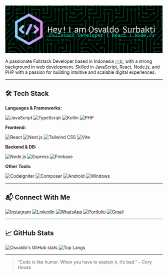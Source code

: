 ![Header](github-header-image.png)

A passionate Fullstack Developer based in Indonesia 🇮🇩, with a strong background in web development. Skilled in JavaScript, React, Node.js, and PHP with a passion for building intuitive and scalable digital experiences.

---

## 🛠 Tech Stack

**Languages & Frameworks:**

![JavaScript](https://img.shields.io/badge/JavaScript-F7DF1E?style=flat&logo=javascript&logoColor=black)
![TypeScript](https://img.shields.io/badge/TypeScript-007ACC?style=flat&logo=typescript&logoColor=white)
![Kotlin](https://img.shields.io/badge/Kotlin-B125EA?style=flat&logo=kotlin&logoColor=white)
![PHP](https://img.shields.io/badge/PHP-777BB4?style=flat&logo=php&logoColor=white)

**Frontend:**

![React](https://img.shields.io/badge/React-20232A?style=flat&logo=react&logoColor=61DAFB)
![Next.js](https://img.shields.io/badge/next%20js-000000?style=for-the-badge&logo=nextdotjs&logoColor=white)
![Tailwind CSS](https://img.shields.io/badge/Tailwind_CSS-38B2AC?style=flat&logo=tailwind-css&logoColor=white)
![Vite](https://img.shields.io/badge/Vite-B73BFE?style=flat&logo=vite&logoColor=FFD62E)

**Backend & DB:**

![Node.js](https://img.shields.io/badge/Node%20js-339933?style=for-the-badge&logo=nodedotjs&logoColor=white)
![Express](https://img.shields.io/badge/Express%20js-000000?style=for-the-badge&logo=express&logoColor=white)
![Firebase](https://img.shields.io/badge/Firebase-ffca28?style=flat&logo=firebase&logoColor=black)

**Other Tools:**

![CodeIgniter](https://img.shields.io/badge/CodeIgniter-EF4223?style=flat&logo=codeigniter&logoColor=white)
![Composer](https://img.shields.io/badge/Composer-885630?style=flat&logo=composer&logoColor=white)
![Android](https://img.shields.io/badge/Android-3DDC84?style=flat&logo=android&logoColor=white)
![Windows](https://img.shields.io/badge/Windows-0078D6?style=flat&logo=windows&logoColor=white)

---

## 📬 Connect With Me

[![Instagram](https://img.shields.io/badge/@osvaldosurbakti-E4405F?style=flat&logo=instagram&logoColor=white)](https://instagram.com/osvaldosurbakti)
[![LinkedIn](https://img.shields.io/badge/LinkedIn-0077B5?style=flat&logo=linkedin&logoColor=white)](https://linkedin.com/in/osvaldo-surbakti)
[![WhatsApp](https://img.shields.io/badge/Chat%20on%20WhatsApp-25D366?style=flat&logo=whatsapp&logoColor=white)](https://wa.me/6287788668719)
[![Portfolio](https://img.shields.io/badge/Portfolio-osvaldosurbakti.vercel.app-000?style=flat)](https://osvaldosurbakti.vercel.app)
[![Gmail](https://img.shields.io/badge/Gmail-D14836?style=flat&logo=gmail&logoColor=white)](mailto:osvaldosurbakti@gmail.com)

---

## 📈 GitHub Stats

![Osvaldo's GitHub stats](https://github-readme-stats.vercel.app/api?username=osvaldosurbakti&show_icons=true&theme=github_dark)
![Top Langs](https://github-readme-stats.vercel.app/api/top-langs/?username=osvaldosurbakti&layout=compact&theme=github_dark)

---

> “Code is like humor. When you have to explain it, it’s bad.” – Cory House
